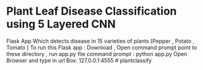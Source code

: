 # Plant Leaf Disease Classification using 5 Layered CNN
Flask App Which detects disease in 15 varieties of plants [Pepper , Potato , Tomato ]
To run this Flask app : Download , Open command prompt point to these directory , run app.py file
command prompt : python app.py
Open Browser and type in url Box: 127.0.0.1:4555
#   p l a n t c l a s s i f y  
 